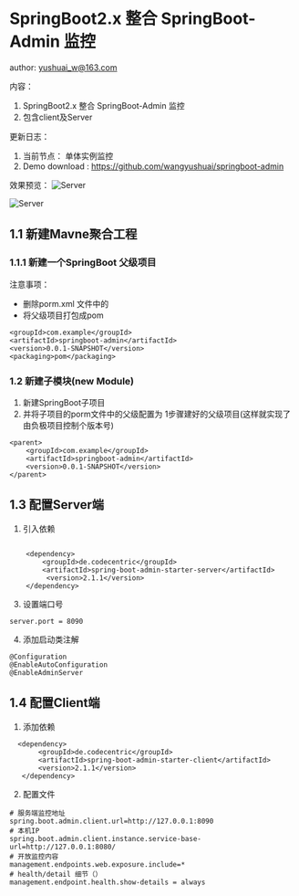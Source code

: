 # SpringBoot2.x 整合 SpringBoot-Admin 监控
author: yushuai_w@163.com

内容：
1. SpringBoot2.x 整合 SpringBoot-Admin 监控
2. 包含client及Server


更新日志：
1. 当前节点： 单体实例监控
2. Demo download : https://github.com/wangyushuai/springboot-admin

效果预览：
![Server](https://img-blog.csdnimg.cn/20181206103724864.png?x-oss-process=image/watermark,type_ZmFuZ3poZW5naGVpdGk,shadow_10,text_aHR0cHM6Ly9ibG9nLmNzZG4ubmV0L3NodWFpX3d5,size_16,color_FFFFFF,t_70)

![Server](https://img-blog.csdnimg.cn/20181206103619156.png?x-oss-process=image/watermark,type_ZmFuZ3poZW5naGVpdGk,shadow_10,text_aHR0cHM6Ly9ibG9nLmNzZG4ubmV0L3NodWFpX3d5,size_16,color_FFFFFF,t_70)


## 1.1 新建Mavne聚合工程

### 1.1.1 新建一个SpringBoot 父级项目
注意事项：
- 删除porm.xml 文件中的 	<relativePath/>
- 将父级项目打包成pom 
```
<groupId>com.example</groupId>
<artifactId>springboot-admin</artifactId>
<version>0.0.1-SNAPSHOT</version>
<packaging>pom</packaging>
```

### 1.2 新建子模块(new Module)
1. 新建SpringBoot子项目
2. 并将子项目的porm文件中的父级配置为 1步骤建好的父级项目(这样就实现了由负极项目控制个版本号)
```
<parent>
    <groupId>com.example</groupId>
    <artifactId>springboot-admin</artifactId>
    <version>0.0.1-SNAPSHOT</version>
</parent>
```

## 1.3 配置Server端
1. 引入依赖

```

	<dependency>
		<groupId>de.codecentric</groupId>
		<artifactId>spring-boot-admin-starter-server</artifactId>
		 <version>2.1.1</version>
	</dependency>

```

3. 设置端口号
```
server.port = 8090
```
4. 添加启动类注解
```
@Configuration
@EnableAutoConfiguration
@EnableAdminServer
```

## 1.4 配置Client端
1. 添加依赖
```
  <dependency>
       <groupId>de.codecentric</groupId>
       <artifactId>spring-boot-admin-starter-client</artifactId>
       <version>2.1.1</version>
   </dependency>
```

2. 配置文件
```$xslt
# 服务端监控地址
spring.boot.admin.client.url=http://127.0.0.1:8090
# 本机IP
spring.boot.admin.client.instance.service-base-url=http://127.0.0.1:8080/
# 开放监控内容
management.endpoints.web.exposure.include=*  
# health/detail 细节（）
management.endpoint.health.show-details = always



